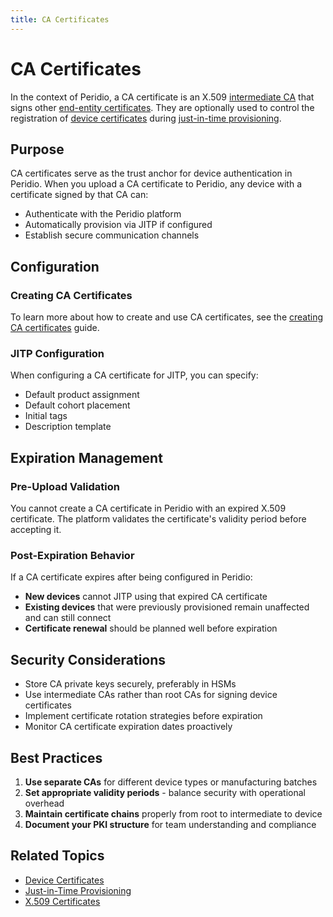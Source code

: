 ```yaml
---
title: CA Certificates
---
```


# CA Certificates

In the context of Peridio, a CA certificate is an X.509 [intermediate CA](/dev-center/peridio-core/device-management/x509#intermediate-certificate-authority) that signs other [end-entity certificates](/dev-center/peridio-core/device-management/x509#end-entity-certificate). They are optionally used to control the registration of [device certificates](/dev-center/peridio-core/device-management/device-certificates) during [just-in-time provisioning](/dev-center/peridio-core/device-management/just-in-time-provisioning).

## Purpose

CA certificates serve as the trust anchor for device authentication in Peridio. When you upload a CA certificate to Peridio, any device with a certificate signed by that CA can:

- Authenticate with the Peridio platform
- Automatically provision via JITP if configured
- Establish secure communication channels

## Configuration

### Creating CA Certificates

To learn more about how to create and use CA certificates, see the [creating CA certificates](/platform/guides/creating-ca-certificates) guide.

### JITP Configuration

When configuring a CA certificate for JITP, you can specify:

- Default product assignment
- Default cohort placement
- Initial tags
- Description template

## Expiration Management

### Pre-Upload Validation

You cannot create a CA certificate in Peridio with an expired X.509 certificate. The platform validates the certificate's validity period before accepting it.

### Post-Expiration Behavior

If a CA certificate expires after being configured in Peridio:

- **New devices** cannot JITP using that expired CA certificate
- **Existing devices** that were previously provisioned remain unaffected and can still connect
- **Certificate renewal** should be planned well before expiration

## Security Considerations

- Store CA private keys securely, preferably in HSMs
- Use intermediate CAs rather than root CAs for signing device certificates
- Implement certificate rotation strategies before expiration
- Monitor CA certificate expiration dates proactively

## Best Practices

1. **Use separate CAs** for different device types or manufacturing batches
2. **Set appropriate validity periods** - balance security with operational overhead
3. **Maintain certificate chains** properly from root to intermediate to device
4. **Document your PKI structure** for team understanding and compliance

## Related Topics

- [Device Certificates](/dev-center/peridio-core/device-management/device-certificates)
- [Just-in-Time Provisioning](/dev-center/peridio-core/device-management/just-in-time-provisioning)
- [X.509 Certificates](/dev-center/peridio-core/device-management/x509)
